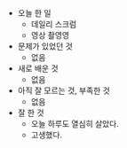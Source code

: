 - 오늘 한 일
    - 데일리 스크럼
    - 영상 촬영영
- 문제가 있었던 것
    - 없음
- 새로 배운 것
    - 없음
- 아직 잘 모르는 것, 부족한 것
    - 없음
- 잘 한 것
    - 오늘 하루도 열심히 살았다.
    - 고생했다.
